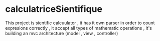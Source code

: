 # calculatriceSientifique

This project is sientific calcuulator , it has it own parser in order to count expresions correctly , it accept all types of mathematic operations , it's building an mvc architecture (model , view , controller)
